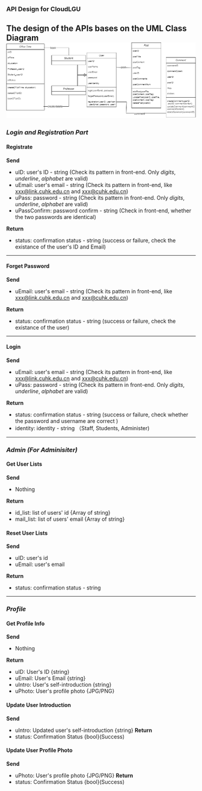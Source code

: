 ### API Design for CloudLGU
**The design of the APIs bases on the UML Class Diagram**
![UML Class](./images/Class_Diagram.png)  
---
### _Login and Registration Part_

#### Registrate
**Send**
- uID: user's ID - string (Check its pattern in front-end. Only _digits_, _underline_, _alphabet_ are valid)
- uEmail: user's email - string (Check its pattern in front-end, like xxx@link.cuhk.edu.cn and xxx@cuhk.edu.cn) 
- uPass: password - string (Check its pattern in front-end. Only _digits_, _underline_, _alphabet_ are valid)
- uPassConfirm: password confirm - string (Check in front-end, whether the two passwords are identical)

**Return**
- status: confirmation status - string (success or failure, check the existance of the user's ID and Email)

---  

#### Forget Password
**Send**
- uEmail: user's email - string (Check its pattern in front-end, like xxx@link.cuhk.edu.cn and xxx@cuhk.edu.cn) 

**Return**
- status: confirmation status - string (success or failure, check the existance of the user)

---  
#### Login 
**Send**
- uEmail: user's email - string (Check its pattern in front-end, like xxx@link.cuhk.edu.cn and xxx@cuhk.edu.cn) 
- uPass: password - string (Check its pattern in front-end. Only _digits_, _underline_, _alphabet_ are valid)

**Return**
- status: confirmation status - string (success or failure, check whether the password and username are correct )
- identity: identity - string （Staff, Students, Administer)

---

### _Admin (For Adminisiter)_
#### Get User Lists
**Send**
- Nothing  

**Return**
- id_list: list of users' id {Array of string}
- mail_list: list of users' email {Array of string}

#### Reset User Lists
**Send**
- uID: user's id
- uEmail: user's email

**Return**
- status: confirmation status - string  

---
### _Profile_
#### Get Profile Info
**Send**
- Nothing

**Return**
- uID: User's ID {string}
- uEmail: User's Email {string}
- uIntro: User's self-introduction {string}
- uPhoto: User's profile photo {JPG/PNG}

#### Update User Introduction
**Send**
- uIntro: Updated user's self-introduction {string}
**Return**
- status: Confirmation Status {bool}(Success)

#### Update User Profile Photo
**Send**
- uPhoto: User's profile photo {JPG/PNG}
**Return**
- status: Confirmation Status {bool}(Success)
